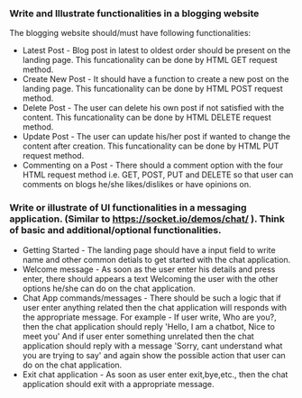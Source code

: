 ### Write and Illustrate functionalities in a blogging website


The blogging website should/must have following functionalities:


- Latest Post - Blog post in latest to oldest order should be present on the landing page. This funcationality can be done by HTML GET request method.
- Create New Post - It should have a function to create a new post on the landing page. This funcationality can be done by HTML POST request method.
- Delete Post - The user can delete his own post if not satisfied with the content. This funcationality can be done by HTML DELETE request method.
- Update Post - The user can update his/her post if wanted to change the content after creation. This funcationality can be done by HTML PUT request method.
- Commenting on a Post - There should a comment option with the four HTML request method i.e. GET, POST, PUT and DELETE so that user can comments on blogs he/she likes/dislikes or have opinions on.


###  Write or illustrate of UI functionalities in a messaging application. (Similar to https://socket.io/demos/chat/ ). Think of basic and additional/optional functionalities.

- Getting Started - The landing page should have a input field to write name and other common detials to get started with the chat application.
- Welcome message - As soon as the user enter his details and press enter, there should appears a text Welcoming the user with the other options he/she can do on the chat application.
- Chat App commands/messages - There should be such a logic that if user enter anything related then the chat application will responds with the appropriate message.
For example - If user write, Who are you?, then the chat application should reply 'Hello, I am a chatbot, Nice to meet you'
And if user enter something unrelated then the chat application should reply with a message 'Sorry, cant understand what you are trying to say' and again show the possible action that user can do on the chat application.
- Exit chat application - As soon as user enter exit,bye,etc., then the chat application should exit with a appropriate message.
